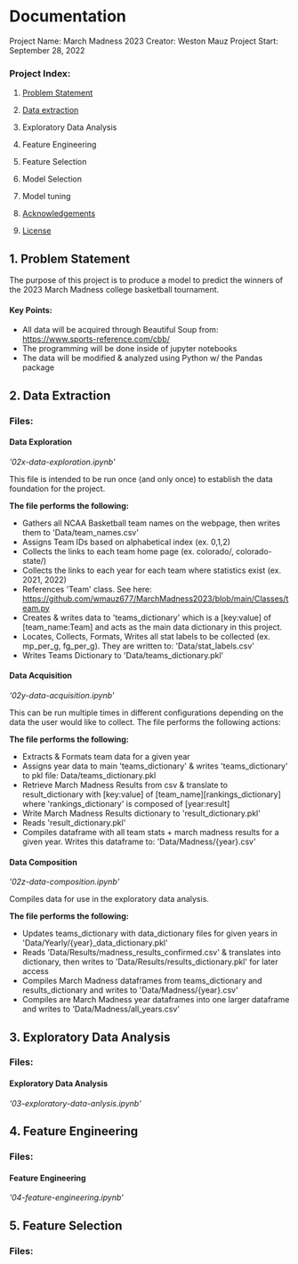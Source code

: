 # Documentation

Project Name: March Madness 2023
Creator: Weston Mauz
Project Start: September 28, 2022

### Project Index:

1. [Problem Statement](#1-Problem-Statement)

2. [Data extraction](#2-Data-Extraction)

3. Exploratory Data Analysis

4. Feature Engineering

5. Feature Selection

6. Model Selection

7. Model tuning

8. [Acknowledgements](#9-Acknowledgements)

9. [License](#10-License)

## 1. Problem Statement

The purpose of this project is to produce a model to predict the winners of the 2023 March Madness college basketball tournament. 

#### Key Points:

- All data will be acquired through Beautiful Soup from: https://www.sports-reference.com/cbb/
- The programming will be done inside of jupyter notebooks
- The data will be modified & analyzed using Python w/ the Pandas package

## 2. Data Extraction

### **Files:**

#### Data Exploration
*'02x-data-exploration.ipynb'*

This file is intended to be run once (and only once) to establish the data foundation for the project. 

**The file performs the following:**

- Gathers all NCAA Basketball team names on the webpage, then writes them to 'Data/team_names.csv'
- Assigns Team IDs based on alphabetical index (ex. 0,1,2)
- Collects the links to each team home page (ex. colorado/, colorado-state/)
- Collects the links to each year for each team where statistics exist (ex. 2021, 2022)
- References 'Team' class. See here: https://github.com/wmauz677/MarchMadness2023/blob/main/Classes/team.py
- Creates & writes data to 'teams_dictionary' which is a [key:value] of [team_name:Team] and acts as the main data dictionary in this project. 
- Locates, Collects, Formats, Writes all stat labels to be collected (ex. mp_per_g, fg_per_g). They are written to: 'Data/stat_labels.csv'
- Writes Teams Dictionary to 'Data/teams_dictionary.pkl'

#### Data Acquisition
*'02y-data-acquisition.ipynb'*

This can be run multiple times in different configurations depending on the data the user would like to collect. The file performs the following actions:

**The file performs the following:**

- Extracts & Formats team data for a given year
- Assigns year data to main 'teams_dictionary' & writes 'teams_dictionary' to pkl file: Data/teams_dictionary.pkl
- Retrieve March Madness Results from csv & translate to result_dictionary with [key:value] of [team_name][rankings_dictionary] where 'rankings_dictionary' is composed of [year:result]
- Write March Madness Results dictionary to 'result_dictionary.pkl'
- Reads 'result_dictionary.pkl'
- Compiles dataframe with all team stats + march madness results for a given year. Writes this dataframe to: 'Data/Madness/{year}.csv'

#### Data Composition
*'02z-data-composition.ipynb'*

Compiles data for use in the exploratory data analysis.

**The file performs the following:**

- Updates teams_dictionary with data_dictionary files for given years in 'Data/Yearly/{year}_data_dictionary.pkl'
- Reads 'Data/Results/madness_results_confirmed.csv' & translates into dictionary, then writes to 'Data/Results/results_dictionary.pkl' for later access
- Compiles March Madness dataframes from teams_dictionary and results_dictionary and writes to  'Data/Madness/{year}.csv'
- Compiles are March Madness year dataframes into one larger dataframe and writes to 'Data/Madness/all_years.csv'

## 3. Exploratory Data Analysis

### **Files:**

#### Exploratory Data Analysis
*'03-exploratory-data-anlysis.ipynb'*

## 4. Feature Engineering

### **Files:**

#### Feature Engineering
*'04-feature-engineering.ipynb'*

## 5. Feature Selection

### **Files:**